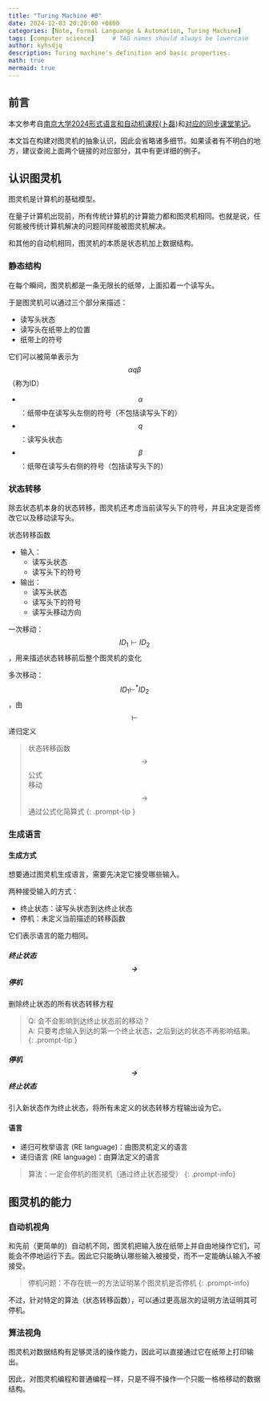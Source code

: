 ```yaml
---
title: "Turing Machine #0"
date: 2024-12-03 20:20:00 +0800
categories: [Note, Formal Languange & Automation, Turing Machine]
tags: [computer science]     # TAG names should always be lowercase
author: kyhsdjq
description: Turing machine's definition and basic properties.
math: true
mermaid: true
---
```


## 前言

本文参考自[南京大学2024形式语言和自动机课程(卜磊)](https://fla24course.github.io/)和[对应的同步课堂笔记](https://fla.cuijiacai.com/07-tm/)。

本文旨在构建对图灵机的抽象认识，因此会省略诸多细节。如果读者有不明白的地方，建议查阅上面两个链接的对应部分，其中有更详细的例子。

## 认识图灵机

图灵机是计算机的基础模型。

在量子计算机出现前，所有传统计算机的计算能力都和图灵机相同。也就是说，任何能被传统计算机解决的问题同样能被图灵机解决。

和其他的自动机相同，图灵机的本质是状态机加上数据结构。

### 静态结构

在每个瞬间，图灵机都是一条无限长的纸带，上面扣着一个读写头。

于是图灵机可以通过三个部分来描述：
- 读写头状态
- 读写头在纸带上的位置
- 纸带上的符号

它们可以被简单表示为$$\alpha q\beta$$（称为ID）
- $$\alpha$$：纸带中在读写头左侧的符号（不包括读写头下的）
- $$q$$：读写头状态
- $$\beta$$：纸带在读写头右侧的符号（包括读写头下的）

### 状态转移

除去状态机本身的状态转移，图灵机还考虑当前读写头下的符号，并且决定是否修改它以及移动读写头。

状态转移函数
- 输入：
    - 读写头状态
    - 读写头下的符号
- 输出：
    - 读写头状态
    - 读写头下的符号
    - 读写头移动方向

一次移动：$$ID_1\vdash ID_2$$，用来描述状态转移前后整个图灵机的变化

多次移动：$$ID_1\vdash^* ID_2$$，由$$\vdash$$递归定义

> 状态转移函数$$\rightarrow$$公式  
> 移动$$\rightarrow$$通过公式化简算式
{: .prompt-tip }

### 生成语言

#### 生成方式

想要通过图灵机生成语言，需要先决定它接受哪些输入。

两种接受输入的方式：
- 终止状态：读写头状态到达终止状态
- 停机：未定义当前描述的转移函数

它们表示语言的能力相同。

##### 终止状态$$\rightarrow$$停机

删除终止状态的所有状态转移方程

> Q: 会不会影响到达终止状态前的移动？  
> A: 只要考虑输入到达的第一个终止状态，之后到达的状态不再影响结果。
{: .prompt-tip }

##### 停机$$\rightarrow$$终止状态

引入新状态作为终止状态，将所有未定义的状态转移方程输出设为它。

#### 语言

- 递归可枚举语言 (RE language)：由图灵机定义的语言
- 递归语言 (RE language)：由算法定义的语言

> 算法：一定会停机的图灵机（通过终止状态接受）
{: .prompt-info}

## 图灵机的能力

### 自动机视角

和先前（更简单的）自动机不同，图灵机把输入放在纸带上并自由地操作它们，可能会不停地运行下去。因此它只能确认哪些输入被接受，而不一定能确认输入不被接受。

> 停机问题：不存在统一的方法证明某个图灵机是否停机
{: .prompt-info}

不过，针对特定的算法（状态转移函数），可以通过更高层次的证明方法证明其可停机。

### 算法视角

图灵机对数据结构有足够灵活的操作能力，因此可以直接通过它在纸带上打印输出。

因此，对图灵机编程和普通编程一样，只是不得不操作一个只能一格格移动的数据结构。

